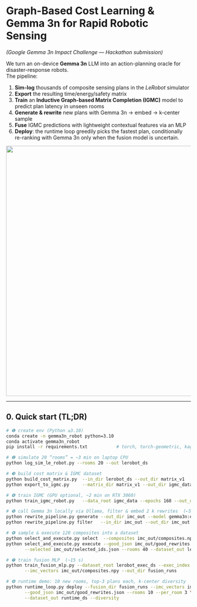 # Graph-Based Cost Learning & Gemma 3n for Rapid Robotic Sensing  
*(Google Gemma 3n Impact Challenge — Hackathon submission)*

We turn an on-device **Gemma 3n** LLM into an action-planning oracle for disaster-response robots.  
The pipeline:

1. **Sim-log** thousands of composite sensing plans in the *LeRobot* simulator  
2. **Export** the resulting time/energy/safety matrix  
3. **Train** an **Inductive Graph-based Matrix Completion (IGMC)** model to predict plan latency in unseen rooms  
4. **Generate & rewrite** new plans with Gemma 3n → embed → k-center sample  
5. **Fuse** IGMC predictions with lightweight contextual features via an MLP  
6. **Deploy**: the runtime loop greedily picks the fastest plan, conditionally re-ranking with Gemma 3n only when the fusion model is uncertain.

<p align="center">
  <img src="docs/fig_pipeline_overview.png" width="680">
</p>

---

## 0. Quick start (TL;DR)

```bash
# ❶ create env (Python ≥3.10)
conda create -n gemma3n_robot python=3.10
conda activate gemma3n_robot
pip install -r requirements.txt           # torch, torch-geometric, kaggle-api, lerobot, ollama-py, ...

# ❷ simulate 20 “rooms” = ~3 min on laptop CPU
python log_sim_le_robot.py --rooms 20 --out lerobot_ds

# ❸ build cost matrix & IGMC dataset
python build_cost_matrix.py  --in_dir lerobot_ds --out_dir matrix_v1
python export_to_igmc.py     --matrix_dir matrix_v1 --out_dir igmc_data

# ❹ train IGMC (GPU optional, ~2 min on RTX 3060)
python train_igmc_robot.py   --data_root igmc_data --epochs 160 --out_dir igmc_runs

# ❺ call Gemma 3n locally via Ollama, filter & embed 2 k rewrites  (⇠5 min)
python rewrite_pipeline.py generate --out_dir imc_out --model gemma3n:e4b-instruct --n 2000
python rewrite_pipeline.py filter   --in_dir imc_out --out_dir imc_out --row_normalize

# ❻ sample & execute 120 composites into a dataset
python select_and_execute.py select  --composites imc_out/composites.npy --k 120 --out imc_out/selected_ids.json
python select_and_execute.py execute --good_json imc_out/good_rewrites.json \
       --selected imc_out/selected_ids.json --rooms 40 --dataset_out lerobot_exec_ds

# ❼ train fusion MLP  (~15 s)
python train_fusion_mlp.py --dataset_root lerobot_exec_ds --exec_index lerobot_exec_ds/executed_index.json \
       --imc_vectors imc_out/composites.npy --out_dir fusion_runs

# ❽ runtime demo: 10 new rooms, top-3 plans each, k-center diversity
python runtime_loop.py deploy --fusion_dir fusion_runs --imc_vectors imc_out/composites.npy \
       --good_json imc_out/good_rewrites.json --rooms 10 --per_room 3 \
       --dataset_out runtime_ds --diversity
